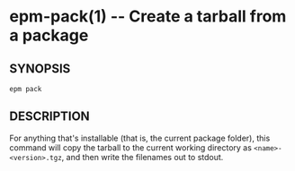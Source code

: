 epm-pack(1) -- Create a tarball from a package
==============================================

## SYNOPSIS

    epm pack

## DESCRIPTION

For anything that's installable (that is, the current package folder), 
this command will copy the tarball to the current working directory as 
`<name>-<version>.tgz`, and then write the filenames out to stdout.
